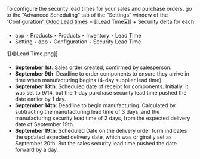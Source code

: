 To configure the security lead times for your sales and purchase orders, go to the “Advanced Scheduling” tab of the “Settings” window of the “Configuration” 
[Odoo Lead times](https://www.odoo.com/documentation/17.0/applications/inventory_and_mrp/inventory/shipping_receiving/advanced_operations_shipping/scheduled_dates.html#lead-time-types) = [[Lead Time⌛]]  + Security delta for each

- app ‣ Products ‣ Products ‣ Inventory ‣ Lead Time
- Setting  ‣  app ‣ Configuration ‣ Security Lead Time

![[🟣Lead Time.png]]

- **September 1st**: Sales order created, confirmed by salesperson.
- **September 9th**: Deadline to order components to ensure they arrive in time when manufacturing begins (4-day supplier lead time).
- **September 13th**: Scheduled date of receipt for components. Initially, it was set to 9/14, but the 1-day purchase security lead time pushed the date earlier by 1 day.
- **September 14th**: Deadline to begin manufacturing. Calculated by subtracting the manufacturing lead time of 3 days, and the manufacturing security lead time of 2 days, from the expected delivery date of September 19th.
- **September 19th**: Scheduled Date on the delivery order form indicates the updated expected delivery date, which was originally set as September 20th. But the sales security lead time pushed the date forward by a day.